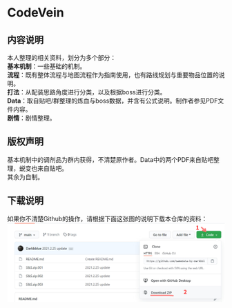 # CodeVein
## 内容说明
本人整理的相关资料，划分为多个部分：  
**基本机制**：一些基础的机制。  
**流程**：既有整体流程与地图流程作为指南使用，也有路线规划与重要物品位置的说明。  
**打法**：从配装思路角度进行分类，以及根据boss进行分类。  
**Data**：取自贴吧/群整理的炼血与boss数据，并含有公式说明。制作者参见PDF文件内容。  
**剧情**：剧情整理。  
## 版权声明
基本机制中的调剂品为群内获得，不清楚原作者。Data中的两个PDF来自贴吧整理，蜕变也来自贴吧。  
其余为自制。  
## 下载说明
如果你不清楚Github的操作，请根据下面这张图的说明下载本仓库的资料：  
![guide](guide.jpg)
